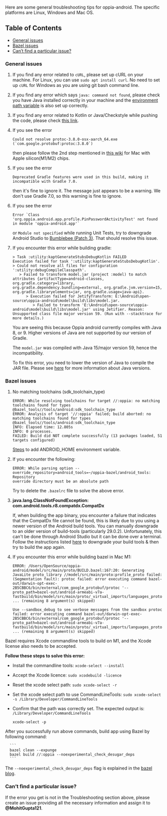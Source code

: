 Here are some general troubleshooting tips for oppia-android. The specific platforms are Linux, Windows and Mac OS.

## Table of Contents

- [General issues](#general-issues)
- [Bazel issues](#bazel-issues)
- [Can’t find a particular issue?](#cant-find-a-particular-issue)

### General issues

1. If you find any error related to `cURL`, please set up cURL on your machine. For Linux, you can use `sudo apt install curl`. No need to set up `cURL` for Windows as you are using git bash command line.<br>


2. If you find any error which says `java: command not found`, please check you have Java installed correctly in your machine and the [environment path variable](https://www.java.com/en/download/help/path.html) is also set up correctly.


3. If you find any error related to Kotlin or Java/Checkstyle while pushing the code, please check [this link](https://github.com/oppia/oppia-android/wiki/Android-Studio-UI-based-Github-workflow#how-to-fix-push-failures).


4. If you see the error

   ```
   Could not resolve protoc-3.8.0-osx-aarch_64.exe (`com.google.protobuf:protoc:3.8.0`)
   ```

   then please follow the 2nd step mentioned in [this wiki](https://github.com/oppia/oppia-android/wiki/Installing-Oppia-Android#install-oppia-android) for Mac with Apple silicon(M1/M2) chips.


5. If you see the error

   ```
   Deprecated Gradle features were used in this build, making it incompatible with Gradle 7.0.
   ``` 

   then it's fine to ignore it. The message just appears to be a warning. We don't use Gradle 7.0, so this warning is fine to ignore.

6. If you see the error

   ```
   Error `Class 'org.oppia.android.app.profile.PinPasswordActivityTest' not found in module 'oppia-android.app'`
   ```

   or `Module not specified` while running Unit Tests, try to downgrade Android Studio to [Bumblebee (Patch 3)](https://developer.android.com/studio/archive). That should resolve this issue.


7. If you encounter this error while building gradle:

   ```
   > Task :utility:kaptGenerateStubsDebugKotlin FAILED
   Execution failed for task ':utility:kaptGenerateStubsDebugKotlin'.
   > Could not resolve all files for configuration ':utility:debugCompileClasspath'.
      > Failed to transform model.jar (project :model) to match attributes {artifactType=android-classes, org.gradle.category=library, org.gradle.dependency.bundling=external, org.gradle.jvm.version=15, org.gradle.libraryelements=jar, org.gradle.usage=java-api}.
         > Execution failed for JetifyTransform: E:\Android\open-source\oppia-android\model\build\libs\model.jar.
            > Failed to transform 'E:\Android\open-source\oppia-android\model\build\libs\model.jar' using Jetifier. Reason: Unsupported class file major version 59. (Run with --stacktrace for more details.)
   ```
   You are seeing this because Oppia android currently compiles with Java 8, or 9. Higher versions of Java are not supported by our version of Gradle.

   The `model.jar` was compiled with Java 15/major version 59, hence the incompatibility.


   To fix this error, you need to lower the version of Java to compile the JAR file. Please see [here](https://developer.android.com/studio/intro/studio-config#jdk) for more information about Java versions.

### Bazel issues

1. No matching toolchains (sdk_toolchain_type)
    ```
    ERROR: While resolving toolchains for target //:oppia: no matching toolchains found for types         
    @bazel_tools//tools/android:sdk_toolchain_type
    ERROR: Analysis of target '//:oppia' failed; build aborted: no matching toolchains found for types 
    @bazel_tools//tools/android:sdk_toolchain_type
    INFO: Elapsed time: 12.805s
    INFO: 0 processes.
    FAILED: Build did NOT complete successfully (13 packages loaded, 51 targets configured)
    ```
    [Steps](https://docs.bazel.build/versions/main/tutorial/android-app.html#integrate-with-the-android-sdk) to add ANDROID_HOME environment variable.


2. If you encounter the following:

   ```
   ERROR: While parsing option --override_repository=android_tools=~/oppia-bazel/android_tools: Repository 
   override directory must be an absolute path
   ```
   
   Try to delete the `.bazelrc` file to solve the above error. 


3. **java.lang.ClassNotFoundException: com.android.tools.r8.compatdx.CompatDx**

   If, when building the app binary, you encounter a failure that indicates that the CompatDx file cannot be found, this is likely due to you using a newer version of the Android build tools. You can manually downgrade to an older version of build-tools (particularly 29.0.2). Unfortunately, this can't be done through Android Studio but it can be done over a terminal. Follow the instructions listed [here](https://github.com/oppia/oppia-android/issues/3024#issuecomment-884513455) to downgrade your build tools & then try to build the app again.


4. If you encounter this error while building bazel in Mac M1:
      ```
      ERROR: /Users/OpenSource/oppia-android/model/src/main/proto/BUILD.bazel:167:20: Generating JavaLite proto_library //model/src/main/proto:profile_proto failed: (Segmentation fault): protoc failed: error executing command bazel-out/darwin-opt-exec-2B5CBBC6/bin/external/com_google_protobuf/protoc '--proto_path=bazel-out/android-armeabi-v7a-fastbuild/bin/model/src/main/proto/_virtual_imports/languages_proto' ... (remaining 8 argument(s) skipped)

      Use --sandbox_debug to see verbose messages from the sandbox protoc failed: error executing command bazel-out/darwin-opt-exec-2B5CBBC6/bin/external/com_google_protobuf/protoc '--proto_path=bazel-out/android-armeabi-v7a-fastbuild/bin/model/src/main/proto/_virtual_imports/languages_proto' ... (remaining 8 argument(s) skipped)
      ```
Bazel requires Xcode commandline tools to build on M1, and the Xcode license also needs to be accepted.

   **Follow these steps to solve this error:**

- Install the commandline tools: `xcode-select --install`

- Accept the Xcode licence: `sudo xcodebuild -licence`

- Reset the xcode select path: `sudo xcode-select -r `

 - Set the xcode select path to use CommandLineTools: `sudo xcode-select -s /Library/Developer/CommandLineTools`

- Confirm that the path was correctly set. The expected output is: `/Library/Developer/CommandLineTools`

      xcode-select -p

After you successfully run above commands, build app using Bazel by following command:

      ```
      bazel clean --expunge
      bazel build //:oppia --noexperimental_check_desugar_deps
      ```
The `--noexperimental_check_desugar_deps` flag is explained in the [bazel blog](https://blog.bazel.build/2018/12/19/bazel-0.21.html#android).

### Can’t find a particular issue?

If the error you get is not in the Troubleshooting section above, please create an issue providing all the necessary information and assign it to **@MohitGupta121**.
